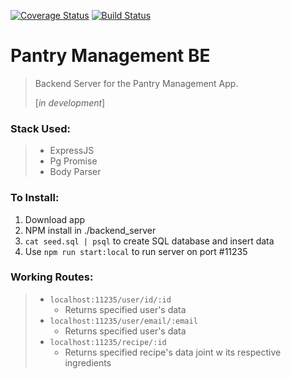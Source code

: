 [![Coverage Status](https://coveralls.io/repos/github/JayRodrig/pantry_managementBE/badge.svg?branch=master)](https://coveralls.io/github/JayRodrig/pantry_managementBE?branch=master) [![Build Status](https://travis-ci.org/JayRodrig/pantry_managementBE.svg?branch=master)](https://travis-ci.org/JayRodrig/pantry_managementBE) 

# Pantry Management BE

> Backend Server for the Pantry Management App. 
>
> [_in development_]

### Stack Used:

> * ExpressJS
> * Pg Promise
> * Body Parser

### To Install: 

1. Download app
2. NPM install in ./backend_server
3. `cat seed.sql | psql` to create SQL database and insert data
4. Use `npm run start:local` to run server on port #11235

### Working Routes:

> * `localhost:11235/user/id/:id` 
>   *  Returns specified user's data
> * `localhost:11235/user/email/:email` 
>   * Returns specified user's data
> * `localhost:11235/recipe/:id`
>   * Returns specified recipe's data joint w its respective ingredients